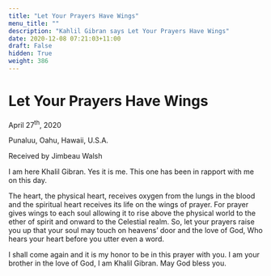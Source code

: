 ```yaml
---
title: "Let Your Prayers Have Wings"
menu_title: ""
description: "Kahlil Gibran says Let Your Prayers Have Wings"
date: 2020-12-08 07:21:03+11:00
draft: False
hidden: True
weight: 386
---
```

# Let Your Prayers Have Wings

April 27<sup>th</sup>, 2020

Punaluu, Oahu, Hawaii, U.S.A.

Received by Jimbeau Walsh



I am here Khalil Gibran. Yes it is me. This one has been in rapport with me on this day.

The heart, the physical heart, receives oxygen from the lungs in the blood and the spiritual heart receives its life on the wings of prayer. For prayer gives wings to each soul allowing it to rise above the physical world to the ether of spirit and onward to the Celestial realm. So, let your prayers raise you up that your soul may touch on heavens’ door and the love of God, Who hears your heart before you utter even a word. 

I shall come again and it is my honor to be in this prayer with you. I am your brother in the love of God, I am Khalil Gibran. May God bless you.